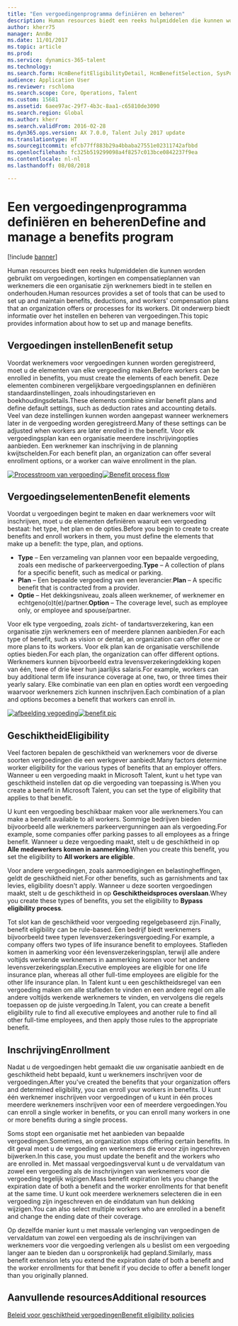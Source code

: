 ```yaml
---
title: "Een vergoedingenprogramma definiëren en beheren"
description: Human resources biedt een reeks hulpmiddelen die kunnen worden gebruikt om vergoedingen, kortingen en compensatieplannen van werknemers die een organisatie zijn werknemers biedt in te stellen en onderhouden. Dit artikel biedt informatie over het instellen en beheren van vergoedingen.
author: kherr75
manager: AnnBe
ms.date: 11/01/2017
ms.topic: article
ms.prod: 
ms.service: dynamics-365-talent
ms.technology: 
ms.search.form: HcmBenefitEligibilityDetail, HcmBenefitSelection, SysPolicyListPage, SysPolicySourceDocumentRuleType
audience: Application User
ms.reviewer: rschloma
ms.search.scope: Core, Operations, Talent
ms.custom: 15681
ms.assetid: 6aee97ac-29f7-4b3c-8aa1-c65810de3090
ms.search.region: Global
ms.author: kherr
ms.search.validFrom: 2016-02-28
ms.dyn365.ops.version: AX 7.0.0, Talent July 2017 update
ms.translationtype: HT
ms.sourcegitcommit: efcb77ff883b29a4bbaba27551e02311742afbbd
ms.openlocfilehash: fc325b519299098a4f8257c013bce0842237f9ea
ms.contentlocale: nl-nl
ms.lasthandoff: 08/08/2018

---
```


# <a name="define-and-manage-a-benefits-program"></a><span data-ttu-id="a54af-104">Een vergoedingenprogramma definiëren en beheren</span><span class="sxs-lookup"><span data-stu-id="a54af-104">Define and manage a benefits program</span></span>

[!include [banner](includes/banner.md)]

<span data-ttu-id="a54af-105">Human resources biedt een reeks hulpmiddelen die kunnen worden gebruikt om vergoedingen, kortingen en compensatieplannen van werknemers die een organisatie zijn werknemers biedt in te stellen en onderhouden.</span><span class="sxs-lookup"><span data-stu-id="a54af-105">Human resources provides a set of tools that can be used to set up and maintain benefits, deductions, and workers' compensation plans that an organization offers or processes for its workers.</span></span> <span data-ttu-id="a54af-106">Dit onderwerp biedt informatie over het instellen en beheren van vergoedingen.</span><span class="sxs-lookup"><span data-stu-id="a54af-106">This topic provides information about how to set up and manage benefits.</span></span>

<a name="benefit-setup"></a><span data-ttu-id="a54af-107">Vergoedingen instellen</span><span class="sxs-lookup"><span data-stu-id="a54af-107">Benefit setup</span></span>
-------------

<span data-ttu-id="a54af-108">Voordat werknemers voor vergoedingen kunnen worden geregistreerd, moet u de elementen van elke vergoeding maken.</span><span class="sxs-lookup"><span data-stu-id="a54af-108">Before workers can be enrolled in benefits, you must create the elements of each benefit.</span></span> <span data-ttu-id="a54af-109">Deze elementen combineren vergelijkbare vergoedingsplannen en definiëren standaardinstellingen, zoals inhoudingstarieven en boekhoudingsdetails.</span><span class="sxs-lookup"><span data-stu-id="a54af-109">These elements combine similar benefit plans and define default settings, such as deduction rates and accounting details.</span></span> <span data-ttu-id="a54af-110">Veel van deze instellingen kunnen worden aangepast wanneer werknemers later in de vergoeding worden geregistreerd.</span><span class="sxs-lookup"><span data-stu-id="a54af-110">Many of these settings can be adjusted when workers are later enrolled in the benefit.</span></span> <span data-ttu-id="a54af-111">Voor elk vergoedingsplan kan een organisatie meerdere inschrijvingopties aanbieden. Een werknemer kan inschrijving in de planning kwijtschelden.</span><span class="sxs-lookup"><span data-stu-id="a54af-111">For each benefit plan, an organization can offer several enrollment options, or a worker can waive enrollment in the plan.</span></span> 

<span data-ttu-id="a54af-112">[![Processtroom van vergoeding](./media/benefit-process-flow1.png)](./media/benefit-process-flow1.png)</span><span class="sxs-lookup"><span data-stu-id="a54af-112">[![Benefit process flow](./media/benefit-process-flow1.png)](./media/benefit-process-flow1.png)</span></span>

## <a name="benefit-elements"></a><span data-ttu-id="a54af-113">Vergoedingselementen</span><span class="sxs-lookup"><span data-stu-id="a54af-113">Benefit elements</span></span>
<span data-ttu-id="a54af-114">Voordat u vergoedingen begint te maken en daar werknemers voor wilt inschrijven, moet u de elementen definiëren waaruit een vergoeding bestaat: het type, het plan en de opties.</span><span class="sxs-lookup"><span data-stu-id="a54af-114">Before you begin to create to create benefits and enroll workers in them, you must define the elements that make up a benefit: the type, plan, and options.</span></span>

-   <span data-ttu-id="a54af-115">**Type** – Een verzameling van plannen voor een bepaalde vergoeding, zoals een medische of parkeervergoeding.</span><span class="sxs-lookup"><span data-stu-id="a54af-115">**Type** – A collection of plans for a specific benefit, such as medical or parking.</span></span>
-   <span data-ttu-id="a54af-116">**Plan** – Een bepaalde vergoeding van een leverancier.</span><span class="sxs-lookup"><span data-stu-id="a54af-116">**Plan** – A specific benefit that is contracted from a provider.</span></span>
-   <span data-ttu-id="a54af-117">**Optie** – Het dekkingsniveau, zoals alleen werknemer, of werknemer en echtgeno(o)t(e)/partner.</span><span class="sxs-lookup"><span data-stu-id="a54af-117">**Option** – The coverage level, such as employee only, or employee and spouse/partner.</span></span>

<span data-ttu-id="a54af-118">Voor elk type vergoeding, zoals zicht- of tandartsverzekering, kan een organisatie zijn werknemers een of meerdere plannen aanbieden.</span><span class="sxs-lookup"><span data-stu-id="a54af-118">For each type of benefit, such as vision or dental, an organization can offer one or more plans to its workers.</span></span> <span data-ttu-id="a54af-119">Voor elk plan kan de organisatie verschillende opties bieden.</span><span class="sxs-lookup"><span data-stu-id="a54af-119">For each plan, the organization can offer different options.</span></span> <span data-ttu-id="a54af-120">Werknemers kunnen bijvoorbeeld extra levensverzekeringdekking kopen van één, twee of drie keer hun jaarlijks salaris.</span><span class="sxs-lookup"><span data-stu-id="a54af-120">For example, workers can buy additional term life insurance coverage at one, two, or three times their yearly salary.</span></span> <span data-ttu-id="a54af-121">Elke combinatie van een plan en opties wordt een vergoeding waarvoor werknemers zich kunnen inschrijven.</span><span class="sxs-lookup"><span data-stu-id="a54af-121">Each combination of a plan and options becomes a benefit that workers can enroll in.</span></span> 

<span data-ttu-id="a54af-122">[![afbeelding vegoeding](./media/benefit-pic.png)](./media/benefit-pic.png)</span><span class="sxs-lookup"><span data-stu-id="a54af-122">[![benefit pic](./media/benefit-pic.png)](./media/benefit-pic.png)</span></span>

## <a name="eligibility"></a><span data-ttu-id="a54af-123">Geschiktheid</span><span class="sxs-lookup"><span data-stu-id="a54af-123">Eligibility</span></span>
<span data-ttu-id="a54af-124">Veel factoren bepalen de geschiktheid van werknemers voor de diverse soorten vergoedingen die een werkgever aanbiedt.</span><span class="sxs-lookup"><span data-stu-id="a54af-124">Many factors determine worker eligibility for the various types of benefits that an employer offers.</span></span> <span data-ttu-id="a54af-125">Wanneer u een vergoeding maakt in Microsoft Talent, kunt u het type van geschiktheid instellen dat op die vergoeding van toepassing is.</span><span class="sxs-lookup"><span data-stu-id="a54af-125">When you create a benefit in Microsoft Talent, you can set the type of eligibility that applies to that benefit.</span></span> 

<span data-ttu-id="a54af-126">U kunt een vergoeding beschikbaar maken voor alle werknemers.</span><span class="sxs-lookup"><span data-stu-id="a54af-126">You can make a benefit available to all workers.</span></span> <span data-ttu-id="a54af-127">Sommige bedrijven bieden bijvoorbeeld alle werknemers parkeervergunningen aan als vergoeding.</span><span class="sxs-lookup"><span data-stu-id="a54af-127">For example, some companies offer parking passes to all employees as a fringe benefit.</span></span> <span data-ttu-id="a54af-128">Wanneer u deze vergoeding maakt, stelt u de geschiktheid in op **Alle medewerkers komen in aanmerking**.</span><span class="sxs-lookup"><span data-stu-id="a54af-128">When you create this benefit, you set the eligibility to **All workers are eligible**.</span></span> 

<span data-ttu-id="a54af-129">Voor andere vergoedingen, zoals aanmoedigingen en belastingheffingen, geldt de geschiktheid niet.</span><span class="sxs-lookup"><span data-stu-id="a54af-129">For other benefits, such as garnishments and tax levies, eligibility doesn't apply.</span></span> <span data-ttu-id="a54af-130">Wanneer u deze soorten vergoedingen maakt, stelt u de geschiktheid in op **Geschiktheidsproces overslaan**.</span><span class="sxs-lookup"><span data-stu-id="a54af-130">Whey you create these types of benefits, you set the eligibility to **Bypass eligibility process**.</span></span> 

<span data-ttu-id="a54af-131">Tot slot kan de geschiktheid voor vergoeding regelgebaseerd zijn.</span><span class="sxs-lookup"><span data-stu-id="a54af-131">Finally, benefit eligibility can be rule-based.</span></span> <span data-ttu-id="a54af-132">Een bedrijf biedt werknemers bijvoorbeeld twee typen levensverzekeringsvergoeding.</span><span class="sxs-lookup"><span data-stu-id="a54af-132">For example, a company offers two types of life insurance benefit to employees.</span></span> <span data-ttu-id="a54af-133">Stafleden komen in aamerking voor één levensverzekeringsplan, terwijl alle andere voltijds werkende werknemers in aanmerking komen voor het andere levensverzekeringsplan.</span><span class="sxs-lookup"><span data-stu-id="a54af-133">Executive employees are eligible for one life insurance plan, whereas all other full-time employees are eligible for the other life insurance plan.</span></span> <span data-ttu-id="a54af-134">In Talent kunt u een geschiktheidsregel van een vergoeding maken om alle stafleden te vinden en een andere regel om alle andere voltijds werkende werknemers te vinden, en vervolgens die regels toepassen op de juiste vergoeding.</span><span class="sxs-lookup"><span data-stu-id="a54af-134">In Talent, you can create a benefit eligibility rule to find all executive employees and another rule to find all other full-time employees, and then apply those rules to the appropriate benefit.</span></span>

## <a name="enrollment"></a><span data-ttu-id="a54af-135">Inschrijving</span><span class="sxs-lookup"><span data-stu-id="a54af-135">Enrollment</span></span>
<span data-ttu-id="a54af-136">Nadat u de vergoedingen hebt gemaakt die uw organisatie aanbiedt en de geschiktheid hebt bepaald, kunt u werknemers inschrijven voor de vergoedingen.</span><span class="sxs-lookup"><span data-stu-id="a54af-136">After you've created the benefits that your organization offers and determined eligibility, you can enroll your workers in benefits.</span></span> <span data-ttu-id="a54af-137">U kunt één werknemer inschrijven voor vergoedingen of u kunt in één proces meerdere werknemers inschrijven voor een of meerdere vergoedingen.</span><span class="sxs-lookup"><span data-stu-id="a54af-137">You can enroll a single worker in benefits, or you can enroll many workers in one or more benefits during a single process.</span></span> 

<span data-ttu-id="a54af-138">Soms stopt een organisatie met het aanbieden van bepaalde vergoedingen.</span><span class="sxs-lookup"><span data-stu-id="a54af-138">Sometimes, an organization stops offering certain benefits.</span></span> <span data-ttu-id="a54af-139">In dit geval moet u de vergoeding en werknemers die ervoor zijn ingeschreven bijwerken.</span><span class="sxs-lookup"><span data-stu-id="a54af-139">In this case, you must update the benefit and the workers who are enrolled in.</span></span> <span data-ttu-id="a54af-140">Met massaal vergoedingsverval kunt u de vervaldatum van zowel een vergoeding als de inschrijvingen van werknemers voor die vergoeding tegelijk wijzigen.</span><span class="sxs-lookup"><span data-stu-id="a54af-140">Mass benefit expiration lets you change the expiration date of both a benefit and the worker enrollments for that benefit at the same time.</span></span> <span data-ttu-id="a54af-141">U kunt ook meerdere werknemers selecteren die in een vergoeding zijn ingeschreven en de einddatum van hun dekking wijzigen.</span><span class="sxs-lookup"><span data-stu-id="a54af-141">You can also select multiple workers who are enrolled in a benefit and change the ending date of their coverage.</span></span> 

<span data-ttu-id="a54af-142">Op dezelfde manier kunt u met massale verlenging van vergoedingen de vervaldatum van zowel een vergoeding als de inschrijvingen van werknemers voor die vergoeding verlengen als u beslist om een vergoeding langer aan te bieden dan u oorspronkelijk had gepland.</span><span class="sxs-lookup"><span data-stu-id="a54af-142">Similarly, mass benefit extension lets you extend the expiration date of both a benefit and the worker enrollments for that benefit if you decide to offer a benefit longer than you originally planned.</span></span>

<a name="additional-resources"></a><span data-ttu-id="a54af-143">Aanvullende resources</span><span class="sxs-lookup"><span data-stu-id="a54af-143">Additional resources</span></span>
--------

[<span data-ttu-id="a54af-144">Beleid voor geschiktheid vergoedingen</span><span class="sxs-lookup"><span data-stu-id="a54af-144">Benefit eligibility policies</span></span>](benefit-eligibility-policies.md)




